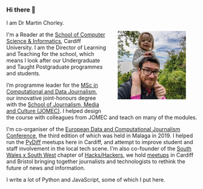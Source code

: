 ### Hi there 👋

<img src="./img/headshot.jpg" alt="Martin Selfie" width="180" align="right" style="margin: 30px">

I am Dr Martin Chorley.

I'm a Reader at the [School of Computer Science &amp; Informatics](http://www.cardiff.ac.uk/computer-science/), Cardiff University. I am the Director of Learning and Teaching for the school, which means I look after our Undergraduate and Taught Postgraduate programmes and students.

I’m programme leader for the [MSc in Computational and Data Journalism](http://www.cardiff.ac.uk/study/postgraduate/taught/courses/course/computational-and-data-journalism-msc), our innovative joint-honours degree with the [School of Journalism, Media and Culture (JOMEC)](http://www.cardiff.ac.uk/journalism-media-and-culture). I helped design the course with colleagues from JOMEC and teach on many of the modules.

I'm co-organiser of the [European Data and Computational Journalism Conference](http://datajconf.com/), the third edition of which was held in Malaga in 2019. I helped run the [PyDiff](http://www.pydiff.wales/) meetups here in Cardiff, and attempt to improve student and staff involvement in the local tech scene. I'm also co-founder of the [South Wales x South West](https://twitter.com/hh_swxsw) chapter of [Hacks/Hackers](https://hackshackers.com/), we hold [meetups](https://www.meetup.com/Hacks-Hackers-South-Wales-x-South-West/) in Cardiff and Bristol bringing together journalists and technologists to rethink the future of news and information. 

I write a lot of Python and JavaScript, some of which I put here. 

<!--
**martinjc/martinjc** is a ✨ _special_ ✨ repository because its `README.md` (this file) appears on your GitHub profile.

Here are some ideas to get you started:

- 🔭 I’m currently working on ...
- 🌱 I’m currently learning ...
- 👯 I’m looking to collaborate on ...
- 🤔 I’m looking for help with ...
- 💬 Ask me about ...
- 📫 How to reach me: ...
- 😄 Pronouns: ...
- ⚡ Fun fact: ...
-->

